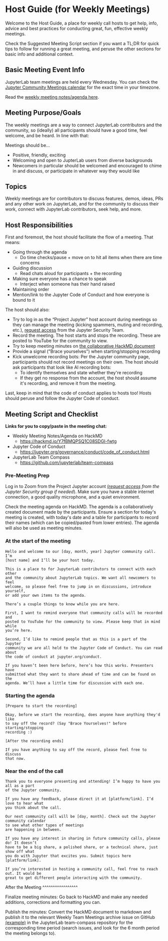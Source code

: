 # Host Guide (for Weekly Meetings)

Welcome to the Host Guide, a place for weekly call hosts to get help,
info, advice and best practices for conducting great, fun, effective
weekly meetings.

Check the Suggested Meeting Script section if you want a TL;DR for quick
tips to follow for running a great meeting, and peruse the other sections
for basic info and additional context.

## Basic Meeting Event Info

JupyterLab team meetings are held every Wednesday. You can check the [Jupyter Community Meetings calendar](https://jupyter.org/community#calendar) for the exact time in your timezone.

Read the [weekly meeting notes/agenda here](https://hackmd.io/Y7fBMQPSQ1C08SDGI-fwtg).

## Meeting Purpose/Goals

The weekly meetings are a way to connect JupyterLab contributors and the
community, so (ideally) all participants should have a good time, feel welcome,
and be heard. In line with that:

Meetings should be...

- Positive, friendly, exciting
- Welcoming and open to JupterLab users from diverse backgrounds
- Newcomers in particular should be welcomed and encouraged to
  chime in and discuss, or participate in whatever way they would like

## Topics

Weekly meetings are for contributors to discuss features, demos, ideas, PRs and
any other work on JupyterLab, and for the community to discuss their work, connect
with JupyterLab contributors, seek help, and more.

## Host Responsibilities

First and foremost, the host should facilitate the flow of a meeting. That means:

- Going through the agenda
  - Do time checks/pause + move on to hit all items when there are time concerns
- Guiding discussion
  - Read chats aloud for participants + the recording
- Making sure everyone has a chance to speak
  - Interject when someone has their hand raised
- Maintaining order
- Mention/link to the Jupyter Code of Conduct and how everyone is bound to it

The host should also:

- Try to log in as the “Project Jupyter” host account during meetings so they
  can manage the meeting (kicking spammers, muting and recording, etc.), [request access](mailto:security@ipython.org)
  from the Jupyter Security Team.
- Record the meeting. The host starts and stops the recording. These are
  posted to YouTube for the community to view.
- Try to keep meeting minutes on [the collaborative HackMD document](https://hackmd.io/Y7fBMQPSQ1C08SDGI-fwtg)
- Provide a signal ("Brace yourselves") when starting/stopping recording
- Kick unwelcome recording bots: Per the Jupyter community page, participants
  should not record meetings on their own. The host should ask participants
  that look like AI recording bots:
  - To identify themselves and state whether they're recording
  - If they get no response from the account, the host should assume
    it's recording, and remove it from the meeting.

Last, keep in mind that the code of conduct applies to hosts too! Hosts should
peruse and follow the Jupyter Code of conduct.

## Meeting Script and Checklist

**Links for you to copy/paste in the meeting chat:**

- Weekly Meeting Notes/Agenda on HackMD
  - https://hackmd.io/Y7fBMQPSQ1C08SDGI-fwtg
- Jupyter Code of Conduct
  - https://jupyter.org/governance/conduct/code_of_conduct.html
- JupyterLab Team Compass
  - https://github.com/jupyterlab/team-compass

### Pre-Meeting Prep

Log in to Zoom from the Project Jupyter account [(*request access*](mailto:security@ipython.org)
*from the Jupyter Security group if needed*). Make sure you have a stable internet
connection, a good quality microphone, and a quiet environment.

Check the meeting agenda on HackMD. The agenda is a collaboratively created
document made by the participants. Ensure a section for today's meeting is
created, with today's date and a table for participants to record their names
(which can be copied/pasted from lower entries). The agenda will also be used
as meeting minutes.

### At the start of the meeting

```
Hello and welcome to our [day, month, year] Jupyter community call. I’m
[host name] and I’ll be your host today.

This is a place to for JupyterLab contributors to connect with each other
and the community about JupyterLab topics. We want all newcomers to feel
welcome, so please feel free to jump in on discussions, introduce yourself,
or add your own items to the agenda.

There’s a couple things to know while you are here.

First, I want to remind everyone that community calls will be recorded and
posted to YouTube for the community to view. Please keep that in mind while
you’re here.

Second, I’d like to remind people that as this is a part of the Jupyter
community we are all held to the Jupyter Code of Conduct. You can read about 
the code of conduct at jupyter.org/conduct.

If you haven’t been here before, here’s how this works. Presenters have
submitted what they want to share ahead of time and can be found on the
agenda. We’ll have a little time for discussion with each one.
```

### Starting the agenda

```
[Prepare to start the recording]

Okay, before we start the recording, does anyone have anything they'd like
to say off the record? (Say "Brace Yourselves!" before starting/stopping
recording :)

[After the recording ends]

If you have anything to say off the record, please feel free to discuss
that now.
```

### Near the end of the call

```
Thank you to everyone presenting and attending! I’m happy to have you all as a part
of the Jupyter community.

If you have any feedback, please direct it at [platform/link]. I’d love to hear what
you think about the call.

Our next community call will be [day, month]. Check out the Jupyter community calendar
to see what other types of meetings 
are happening in between.

If you have any interest in sharing in future community calls, please do! It doesn’t
have to be a big share, a polished share, or a technical share, just show off what
you do with Jupyter that excites you. Submit topics here [platform/link].

If you’re interested in hosting a community call, feel free to reach out. It would be
great to get different people interacting with the community.
```

After the Meeting
^^^^^^^^^^^^^^^^^

Finalize meeting minutes: Go back to HackMD and make any needed additions,
corrections and formatting you can.

Publish the minutes: Convert the HackMD document to markdown and publish
it to the relevant Weekly Team Meetings archive issue on GitHub [(example)](https://github.com/jupyterlab/team-compass/issues/205)
in the JupyterLab team-compass repository for the corresponding time period
(search issues, and look for the 6 month period the meeting belongs to).
